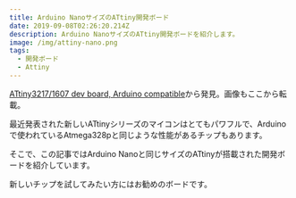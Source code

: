 ```yaml
---
title: Arduino NanoサイズのATtiny開発ボード
date: 2019-09-08T02:26:20.214Z
description: Arduino NanoサイズのATtiny開発ボードを紹介します。
image: /img/attiny-nano.png
tags:
  - 開発ボード
  - Attiny
---
```

[ATtiny3217/1607 dev board, Arduino compatible](https://www.tindie.com/products/drazzy/attiny32171607-dev-board-arduino-compatible/)から発見。画像もここから転載。

最近発表された新しいATtinyシリーズのマイコンはとてもパワフルで、Arduinoで使われているAtmega328pと同じような性能があるチップもあります。

そこで、この記事ではArduino Nanoと同じサイズのATtinyが搭載された開発ボードを紹介しています。

新しいチップを試してみたい方にはお勧めのボードです。

